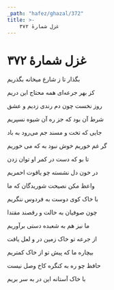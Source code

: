 ```yaml
---
_path: "hafez/ghazal/372"
title: >-
    غزل شمارهٔ ۳۷۲
---
```

# غزل شمارهٔ ۳۷۲

<div class="b" id="bn1"><div class="m1"><p>بگذار تا ز شارع میخانه بگذریم</p></div>
<div class="m2"><p>کز بهر جرعه‌ای همه محتاج این دریم</p></div></div>
<div class="b" id="bn2"><div class="m1"><p>روز نخست چون دم رندی زدیم و عشق</p></div>
<div class="m2"><p>شرط آن بود که جز ره آن شیوه نسپریم</p></div></div>
<div class="b" id="bn3"><div class="m1"><p>جایی که تخت و مسند جم می‌رود به باد</p></div>
<div class="m2"><p>گر غم خوریم خوش نبود به که می خوریم</p></div></div>
<div class="b" id="bn4"><div class="m1"><p>تا بو که دست در کمر او توان زدن</p></div>
<div class="m2"><p>در خون دل نشسته چو یاقوت احمریم</p></div></div>
<div class="b" id="bn5"><div class="m1"><p>واعظ مکن نصیحت شوریدگان که ما</p></div>
<div class="m2"><p>با خاک کوی دوست به فردوس ننگریم</p></div></div>
<div class="b" id="bn6"><div class="m1"><p>چون صوفیان به حالت و رقصند مقتدا</p></div>
<div class="m2"><p>ما نیز هم به شعبده دستی برآوریم</p></div></div>
<div class="b" id="bn7"><div class="m1"><p>از جرعه تو خاک زمین در و لعل یافت</p></div>
<div class="m2"><p>بیچاره ما که پیش تو از خاک کمتریم</p></div></div>
<div class="b" id="bn8"><div class="m1"><p>حافظ چو ره به کنگره کاخ وصل نیست</p></div>
<div class="m2"><p>با خاک آستانه این در به سر بریم</p></div></div>
